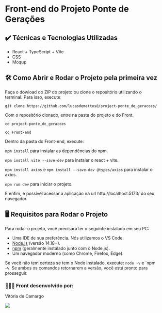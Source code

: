 # Front-end do Projeto Ponte de Gerações

## ✔️ Técnicas e Tecnologias Utilizadas

- React + TypeScript + Vite
- CSS
- Moqup


## 🛠️ Como Abrir e Rodar o Projeto pela primeira vez

Faça o dowload do ZIP do projeto ou clone o repositório utilizando o terminal. Para isso, execute:

`git clone https://github.com/lucasdemattos8/project-ponte_de_geracoes/`


Com o repositório clonado, entre na pasta do projeto e do  Front.

`cd project-ponte_de_geracoes`

 `cd Front-end`

Dentro da pasta do Front-end, execute:

`npm install` para instalar as dependências do npm.

`npm install vite --save-dev` para instalar o react + vite.

`npm install axios` e `npm install --save-dev @types/axios` para instalar o axios.

`npm run dev` para iniciar o projeto.

E enfim, é possível acessar a aplicação na url http://localhost:5173/ do seu navegador.


## 🖥️ Requisitos para Rodar o Projeto

Para rodar o projeto, você precisará ter o seguinte instalado em seu PC:

- Uma IDE de sua preferência. Nós utilizamos o VS Code.
- [Node.js](https://nodejs.org/) (versão 14.18+).
- [npm](https://www.npmjs.com/) (geralmente instalado junto com o Node.js).
- Um navegador moderno (como Chrome, Firefox, Edge).

Se você não tem certeza se tem o Node instalado, execute:
`node -v` e `npm -v. Se ambos os comandos retornarem a versão, você está pronto para prosseguir.

### 🧑🏻‍💻 Front desenvolvido por: 
Vitória de Camargo 

<a href="https://www.linkedin.com/in/vpaesi/" target="_blank"><img loading="lazy" src="https://img.shields.io/badge/-LinkedIn-%230077B5?style=for-the-badge&logo=linkedin&logoColor=white" target="_blank"></a>   